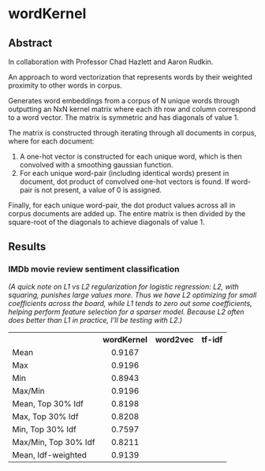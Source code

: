# wordKernel

## Abstract

In collaboration with Professor Chad Hazlett and Aaron Rudkin.

An approach to word vectorization that represents words by their weighted proximity to other words in corpus.

Generates word embeddings from a corpus of N unique words through outputting an NxN kernel matrix where each ith row and column correspond to a word vector.  The matrix is symmetric and has diagonals of value 1.

The matrix is constructed through iterating through all documents in corpus, where for each document:

1) A one-hot vector is constructed for each unique word, which is then convolved with a smoothing gaussian function.
2) For each unique word-pair (including identical words) present in document, dot product of convolved one-hot vectors is found.  If word-pair is not present, a value of 0 is assigned.

Finally, for each unique word-pair, the dot product values across all in corpus documents are added up.  The entire matrix is then divided by the square-root of the diagonals to achieve diagonals of value 1. 

## Results

### IMDb movie review sentiment classification

*(A quick note on L1 vs L2 regularization for logistic regression: L2, with squaring, punishes large values more.  Thus we have L2 optimizing for small coefficients across the board, while L1 tends to zero out some coefficients, helping perform feature selection for a sparser model.  Because L2 often does better than L1 in practice, I'll be testing with L2.)*

<table style="width:100%">
  <tr>
    <th></th>
    <th>wordKernel</th>
    <th>word2vec</th>
    <th>tf-idf</th>
  </tr>
  <tr>
    <td>Mean</td>
    <td align = "center">0.9167</td>
    <td align = "center"></td>
    <td rowspan = "9" align = "center"></td>
  </tr>
    <tr>
    <td>Max</td>
    <td align = "center">0.9196</td>
    <td align = "center"></td>
  </tr>
    <tr>
    <td>Min</td>
    <td align = "center">0.8943</td>
    <td align = "center"></td>
  </tr>
    <tr>
    <td>Max/Min</td>
    <td align = "center">0.9196</td>
    <td align = "center"></td>
  </tr>
    <tr>
    <td>Mean, Top 30% Idf</td>
    <td align = "center">0.8198</td>
    <td align = "center"></td>
  </tr>
    <tr>
    <td>Max, Top 30% Idf</td>
    <td align = "center">0.8208</td>
    <td align = "center"></td>
  </tr>
    <tr>
    <td>Min, Top 30% Idf</td>
    <td align = "center">0.7597</td>
    <td align = "center"></td>
  </tr>
    <tr>
    <td>Max/Min, Top 30% Idf</td>
    <td align = "center">0.8211</td>
    <td align = "center"></td>
  </tr>
    <tr>
    <td>Mean, Idf-weighted</td>
    <td align = "center">0.9139</td>
    <td align = "center"></td>
</table>
